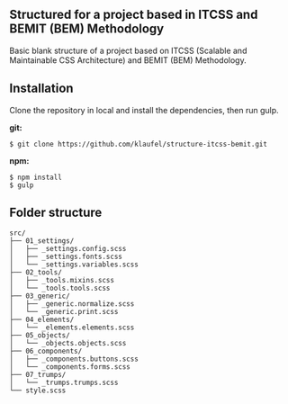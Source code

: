 ## Structured for a project based in ITCSS and BEMIT (BEM) Methodology

Basic blank structure of a project based on ITCSS (Scalable and Maintainable CSS Architecture) and BEMIT (BEM) Methodology.


## Installation

Clone the repository in local and install the dependencies, then run gulp.

**git:**

```
$ git clone https://github.com/klaufel/structure-itcss-bemit.git
```

**npm:**

```
$ npm install
$ gulp

```

## Folder structure

```
src/
├── 01_settings/
│   ├── _settings.config.scss
│   ├── _settings.fonts.scss
│   └── _settings.variables.scss
├── 02_tools/
│   ├── _tools.mixins.scss
│   └── _tools.tools.scss
├── 03_generic/
│   ├── _generic.normalize.scss
│   └── _generic.print.scss
├── 04_elements/
│   └── _elements.elements.scss
├── 05_objects/
│   └── _objects.objects.scss
├── 06_components/
│   ├── _components.buttons.scss
│   └── _components.forms.scss
├── 07_trumps/
│   └── _trumps.trumps.scss
└── style.scss
```